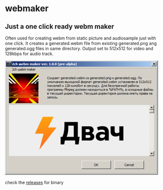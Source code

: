 # webmaker
## Just a one click ready webm maker
Often used for creating webm from static picture and audiosample just with one click.
It creates a generated.webm file from existing generated.png ang generated.ogg files in same directory.
Output set to 512x512 for video and 128kbps for audio track.

![](https://github.com/wryyyyyyyy/webmaker/blob/master/bloat.png)

check the [releases](https://github.com/wryyyyyyyy/webmaker/releases) for binary
